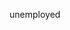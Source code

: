 unemployed

<!---
letMeBorrowUrCode/letMeBorrowUrCode is a ✨ special ✨ repository because its `README.md` (this file) appears on your GitHub profile.
You can click the Preview link to take a look at your changes.
--->

